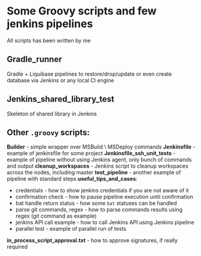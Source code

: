 # Some Groovy scripts and few jenkins pipelines
All scripts has been written by me

## Gradle_runner
Gradle + Liquibase pipelines to restore/drop/update or even create database via Jenkins or any local CI engine

## Jenkins_shared_library_test
Skeleton of shared library in Jenkins

## Other `.groovy` scripts:
**Builder** - simple wrapper over MSBuild \ MSDeploy commands
**Jenkinsfile** - example of jenkinsfile for some project
**Jenkinsfile_ssh_unit_tests** - example of pipeline without using Jenkins agent, only bunch of commands and output
**cleanup_workspaces** - Jenkins script to cleanup workspaces across the nodes, including master
**test_pipeline** - another example of pipeline with standard steps
**useful_tips_and_cases**:
- credentials - how to show jenkins credentials if you are not aware of it
- confirmation check - how to pause pipeline execution until confirmation
-  bat handle return status - how some `bat` statuses can be handled
-  parse git commands, regex - how to parse commands results using regex (git command as example)
-  jenkins API call example - how to call Jenkins API using Jenkins pipeline
-  parallel test - example of parallel run of tests

**in_process_script_approval.txt** - how to approve signatures, if really required
